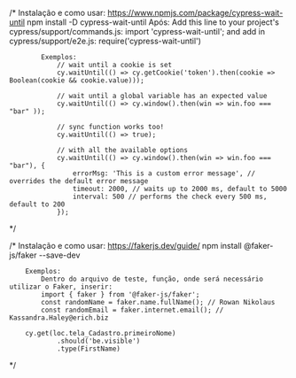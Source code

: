 /*
    Instalação e como usar: https://www.npmjs.com/package/cypress-wait-until
        npm install -D cypress-wait-until
        Após:
            Add this line to your project's cypress/support/commands.js:
            import 'cypress-wait-until';
            and add in cypress/support/e2e.js:
            require('cypress-wait-until')

            Exemplos:
                // wait until a cookie is set
                cy.waitUntil(() => cy.getCookie('token').then(cookie => Boolean(cookie && cookie.value)));

                // wait until a global variable has an expected value
                cy.waitUntil(() => cy.window().then(win => win.foo === "bar" ));

                // sync function works too!
                cy.waitUntil(() => true);

                // with all the available options
                cy.waitUntil(() => cy.window().then(win => win.foo === "bar"), {
                    errorMsg: 'This is a custom error message', // overrides the default error message
                    timeout: 2000, // waits up to 2000 ms, default to 5000
                    interval: 500 // performs the check every 500 ms, default to 200
                });
*/

/*
    Instalação e como usar: https://fakerjs.dev/guide/
        npm install @faker-js/faker --save-dev

        Exemplos:
            Dentro do arquivo de teste, função, onde será necessário utilizar o Faker, inserir:
            import { faker } from '@faker-js/faker';
            const randomName = faker.name.fullName(); // Rowan Nikolaus
            const randomEmail = faker.internet.email(); // Kassandra.Haley@erich.biz

        cy.get(loc.tela_Cadastro.primeiroNome)
                .should('be.visible')
                .type(FirstName)
*/